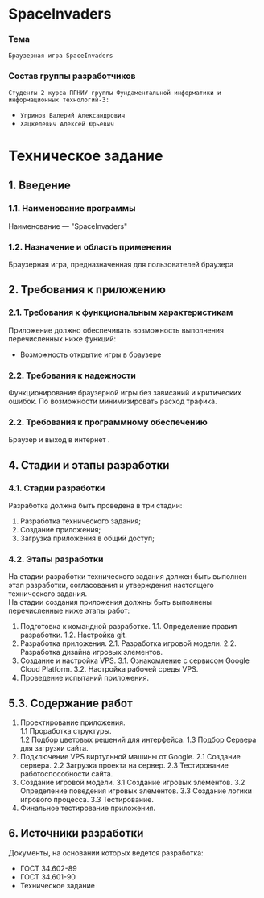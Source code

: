 # SpaceInvaders
### Тема
    Браузерная игра SpaceInvaders
### Состав группы разработчиков
`Студенты 2 курса ПГНИУ группы Фундаментальной информатики и информационных технологий-3:`
* `Угринов Валерий Александрович`
* `Хацкелевич Алексей Юрьевич` 
# Техническое задание
## 1. Введение  
### 1.1. Наименование программы  
Наименование — "SpaceInvaders"
### 1.2. Назначение и область применения  
Браузерная игра, предназначенная для пользователей браузера  
## 2. Требования к приложению
### 2.1. Требования к функциональным характеристикам  
Приложение должно обеспечивать возможность выполнения перечисленных
ниже функций:  
 * Возможность открытие игры в браузере
### 2.2. Требования к надежности
Функционирование браузерной игры без зависаний и критических ошибок. По возможности минимизировать расход трафика. 
### 2.2. Требования к программному обеспечению
 Браузер и выход в интернет .
## 4. Стадии и этапы разработки
### 4.1. Стадии разработки
Разработка должна быть проведена в три стадии:
1. Разработка технического задания;
2. Создание приложения;
3. Загрузка приложения в общий доступ;
### 4.2. Этапы разработки
На стадии разработки технического задания должен быть выполнен этап разработки, согласования и утверждения настоящего технического задания.  
На стадии создания приложения должны быть выполнены перечисленные
ниже этапы работ:
1. Подготовка к командной разработке.
1.1. Определение правил разработки.
1.2. Настройка git.
2. Разработка приложения.
2.1. Разработка игровой модели.
2.2. Разработка дизайна игровых элементов.
3. Создание и настройка VPS.
3.1. Ознакомление с сервисом Google Cloud Platform.
3.2. Настройка рабочей среды VPS.
4. Проведение испытаний приложения.
## 5.3. Содержание работ
1. Проектирование приложения.  
1.1 Проработка структуры.  
1.2 Подбор цветовых решений для интерфейса.
1.3 Подбор Сервера для загрузки сайта. 
2. Подключение VPS виртульной машины от Google.
2.1 Создание сервера.
2.2 Загрузка проекта на сервер.
2.3 Тестирование работоспособности сайта.
3. Создание игровой модели.
3.1 Создание игровых элементов.
3.2 Определение поведения игровых элементов.
3.3 Создание логики игрового процесса.
3.3 Тестирование.
4. Финальное тестирование приложения.  
## 6. Источники разработки
Документы, на основании которых ведется разработка:  
* ГОСТ 34.602-89  
* ГОСТ 34.601-90  
* Техническое задание

